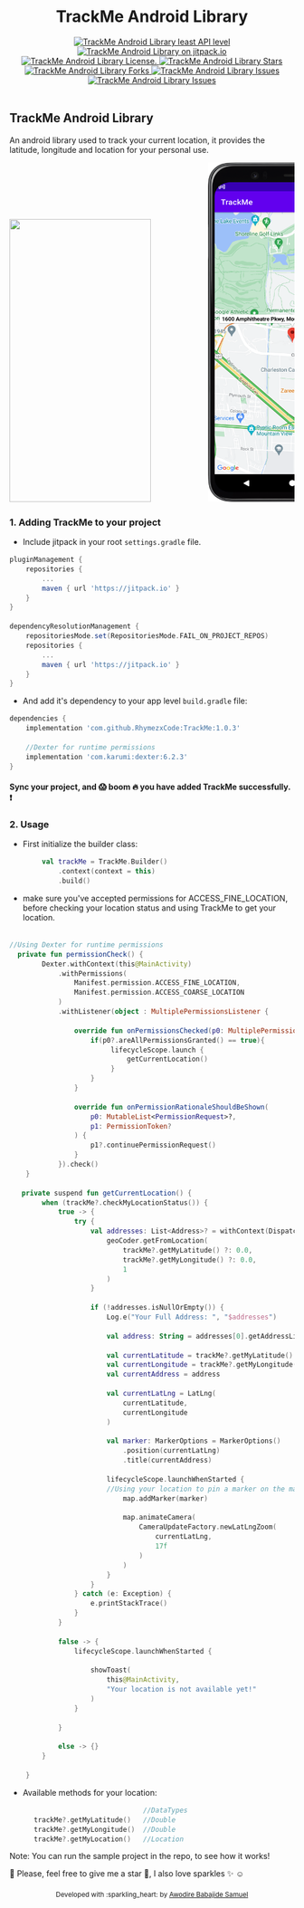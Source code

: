 <div align="center">
<h1>TrackMe Android Library</h1>

<a href="https://android-arsenal.com/api?level=21" target="blank">
    <img src="https://img.shields.io/badge/API-21%2B-brightgreen.svg?style=flat" alt="TrackMe Android Library least API level" />
</a>
<a href="https://jitpack.io/#RhymezxCode/TrackMe" target="blank">
    <img src="https://jitpack.io/v/RhymezxCode/TrackMe.svg" alt="TrackMe Android Library on jitpack.io" />
</a>
<a href="https://github.com/RhymezxCode/TrackMe/blob/main/LICENSE" target="blank">
    <img src="https://img.shields.io/github/license/RhymezxCode/TrackMe" alt="TrackMe Android Library License." />
</a>
<a href="https://github.com/RhymezxCode/TrackMe/stargazers" target="blank">
    <img src="https://img.shields.io/github/stars/RhymezxCode/TrackMe" alt="TrackMe Android Library Stars"/>
</a>
<a href="https://github.com/RhymezxCode/TrackMe/fork" target="blank">
    <img src="https://img.shields.io/github/forks/RhymezxCode/TrackMe" alt="TrackMe Android Library Forks"/>
</a>
<a href="https://github.com/RhymezxCode/TrackMe/issues" target="blank">
    <img src="https://img.shields.io/github/issues/RhymezxCode/TrackMe" alt="TrackMe Android Library Issues"/>
</a>
<a href="https://github.com/RhymezxCode/TrackMe/commits?author=RhymezxCode" target="blank">
    <img src="https://img.shields.io/github/last-commit/RhymezxCode/TrackMe" alt="TrackMe Android Library Issues"/>
</a>
</div>
<br />

## TrackMe Android Library
An android library used to track your current location, it provides the latitude, longitude and location for your personal use.
<pre>
<img src="/media/demo_track_me.gif" width="250" height="500"/>            <img src="/media/track_me_screenshot.png" width="300" height="600"/>
</pre>


### 1. Adding TrackMe to your project

* Include jitpack in your root `settings.gradle` file.

```gradle
pluginManagement {
    repositories {
        ...
        maven { url 'https://jitpack.io' }
    }
}

dependencyResolutionManagement {
    repositoriesMode.set(RepositoriesMode.FAIL_ON_PROJECT_REPOS)
    repositories {
        ...
        maven { url 'https://jitpack.io' }
    }
}
```

* And add it's dependency to your app level `build.gradle` file:

```gradle
dependencies {
    implementation 'com.github.RhymezxCode:TrackMe:1.0.3'

    //Dexter for runtime permissions
    implementation 'com.karumi:dexter:6.2.3'
}
```

#### Sync your project, and :scream: boom :fire: you have added TrackMe successfully. :exclamation:

### 2. Usage

* First initialize the builder class:

```kt
        val trackMe = TrackMe.Builder()
            .context(context = this)
            .build()
```

* make sure you've accepted permissions for ACCESS_FINE_LOCATION, before checking your location status and using TrackMe to get your location.

```kt

//Using Dexter for runtime permissions
  private fun permissionCheck() {
        Dexter.withContext(this@MainActivity)
            .withPermissions(
                Manifest.permission.ACCESS_FINE_LOCATION,
                Manifest.permission.ACCESS_COARSE_LOCATION
            )
            .withListener(object : MultiplePermissionsListener {

                override fun onPermissionsChecked(p0: MultiplePermissionsReport?) {
                    if(p0?.areAllPermissionsGranted() == true){
                         lifecycleScope.launch {
                             getCurrentLocation()
                         }
                    }
                }

                override fun onPermissionRationaleShouldBeShown(
                    p0: MutableList<PermissionRequest>?,
                    p1: PermissionToken?
                ) {
                    p1?.continuePermissionRequest()
                }
            }).check()
    }

   private suspend fun getCurrentLocation() {
        when (trackMe?.checkMyLocationStatus()) {
            true -> {
                try {
                    val addresses: List<Address>? = withContext(Dispatchers.IO){
                        geoCoder.getFromLocation(
                            trackMe?.getMyLatitude() ?: 0.0,
                            trackMe?.getMyLongitude() ?: 0.0,
                            1
                        )
                    }

                    if (!addresses.isNullOrEmpty()) {
                        Log.e("Your Full Address: ", "$addresses")

                        val address: String = addresses[0].getAddressLine(0)

                        val currentLatitude = trackMe?.getMyLatitude() ?: 0.0
                        val currentLongitude = trackMe?.getMyLongitude() ?: 0.0
                        val currentAddress = address

                        val currentLatLng = LatLng(
                            currentLatitude,
                            currentLongitude
                        )

                        val marker: MarkerOptions = MarkerOptions()
                            .position(currentLatLng)
                            .title(currentAddress)

                        lifecycleScope.launchWhenStarted {
                        //Using your location to pin a marker on the map
                            map.addMarker(marker)

                            map.animateCamera(
                                CameraUpdateFactory.newLatLngZoom(
                                    currentLatLng,
                                    17f
                                )
                            )
                        }
                    }
                } catch (e: Exception) {
                    e.printStackTrace()
                }
            }

            false -> {
                lifecycleScope.launchWhenStarted {
                
                    showToast(
                        this@MainActivity,
                        "Your location is not available yet!"
                    )
                }

            }

            else -> {}
        }

    }
```
* Available methods for your location:

```kt                            
                                 //DataTypes
      trackMe?.getMyLatitude()   //Double
      trackMe?.getMyLongitude()  //Double
      trackMe?.getMyLocation()   //Location
```
Note: You can run the sample project in the repo, to see how it works!

:pushpin: Please, feel free to give me a star :star2:, I also love sparkles :sparkles: :relaxed:
<div align="center">
    <sub>Developed with :sparkling_heart: by
        <a href="https://github.com/RhymezxCode">Awodire Babajide Samuel</a>
    </sub>
</div>


